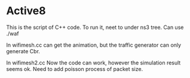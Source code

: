 # Active8

This is the script of C++ code.
To run it, neet to under ns3 tree. 
Can use ./waf

In wifimesh.cc
can get the animation, but the traffic generator can only generate Cbr.


In wifimesh2.cc
Now the code can work, however the simulation result seems ok.
Need to add poisson process of packet size. 
